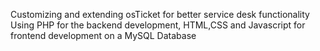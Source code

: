 
Customizing and extending osTicket for better service desk functionality
Using PHP for the backend development, HTML,CSS and Javascript for frontend development on a MySQL Database

